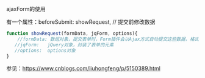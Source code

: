 ajaxForm的使用

有一个属性：beforeSubmit:  showRequest,  // 提交前修改数据

```javascript
function showRequest(formData, jqForm, options){
    //formData: 数组对象，提交表单时，Form插件会以Ajax方式自动提交这些数据，格式如：[{name:user,value:val },{name:pwd,value:pwd}]
   //jqForm:   jQuery对象，封装了表单的元素   
   //options:  options对象
}
```



参见：https://www.cnblogs.com/liuhongfeng/p/5150389.html